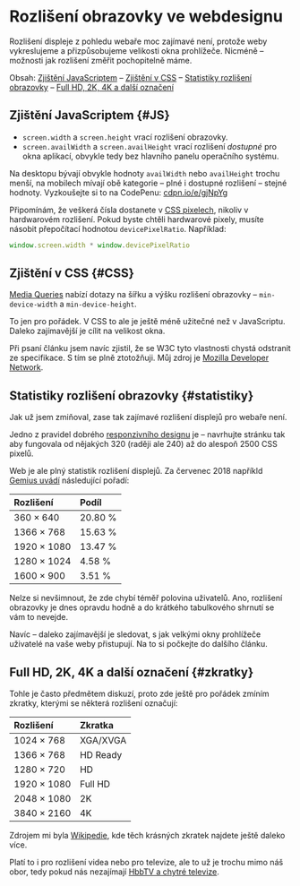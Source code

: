 # Rozlišení obrazovky ve webdesignu

Rozlišení displeje z pohledu webaře moc zajímavé není, protože weby vykreslujeme a přizpůsobujeme velikosti okna prohlížeče. Nicméně – možnosti jak rozlišení změřit pochopitelně máme.

<!-- AdSnippet -->

Obsah: [Zjištění JavaScriptem](#JS) – [Zjištění v CSS](#CSS) – [Statistiky rozlišení obrazovky](#statistiky) – [Full HD, 2K, 4K a další označení](#zkratky)


## Zjištění JavaScriptem {#JS}

- `screen.width` a `screen.height` vrací rozlišení obrazovky.
- `screen.availWidth` a `screen.availHeight` vrací rozlišení *dostupné* pro okna aplikací, obvykle tedy bez hlavního panelu operačního systému. 

Na desktopu bývají obvykle hodnoty `availWidth` nebo `availHeight` trochu menší, na mobilech mívají obě kategorie – plné i dostupné rozlišení – stejné hodnoty. Vyzkoušejte si to na CodePenu: [cdpn.io/e/gjNpYg](https://codepen.io/machal/pen/gjNpYg)

Připomínám, že veškerá čísla dostanete v [CSS pixelech](css-pixel.md), nikoliv v hardwarovém rozlišení. Pokud byste chtěli hardwarové pixely, musíte násobit přepočítací hodnotou `devicePixelRatio`. Například:

```javascript
window.screen.width * window.devicePixelRatio
```

## Zjištění v CSS {#CSS}

[Media Queries](css3-media-queries.md) nabízí dotazy na šířku a výšku rozlišení obrazovky – `min-device-width` a `min-device-height`.

To jen pro pořádek. V CSS to ale je ještě méně užitečné než v JavaScriptu. Daleko zajímavější je cílit na velikost okna.

Při psaní článku jsem navíc zjistil, že se W3C tyto vlastnosti chystá odstranit ze specifikace. S tím se plně ztotožňuji. Můj zdroj je [Mozilla Developer Network](https://developer.mozilla.org/en-US/docs/Web/CSS/@media/device-width).


## Statistiky rozlišení obrazovky {#statistiky}

<!-- AdSnippet -->

Jak už jsem zmiňoval, zase tak zajímavé rozlišení displejů pro webaře není. 

Jedno z pravidel dobrého [responzivního designu](https://www.vzhurudolu.cz/responzivni-design) je – navrhujte stránku tak aby fungovala od nějakých 320 (raději ale 240) až do alespoň 2500 CSS pixelů.

Web je ale plný statistik rozlišení displejů. Za červenec 2018 napříkld [Gemius uvádí](http://ranking.gemius.com/cz/ranking/resolutions/) následující pořadí:

| Rozlišení    | Podíl     |
|:-------------|:----------|
| 360 × 640    |   20.80 % |
| 1366 × 768   |   15.63 % |
| 1920 × 1080  |   13.47 % |
| 1280 × 1024  |   4.58 %  |
| 1600 × 900   |   3.51 %  |

Nelze si nevšimnout, že zde chybí téměř polovina uživatelů. Ano, rozlišení obrazovky je dnes opravdu hodně a do krátkého tabulkového shrnutí se vám to nevejde.

Navíc – daleko zajímavější je sledovat, s jak velkými okny prohlížeče uživatelé na vaše weby přistupují. Na to si počkejte do dalšího článku.


## Full HD, 2K, 4K a další označení  {#zkratky}

Tohle je často předmětem diskuzí, proto zde ještě pro pořádek zmíním zkratky, kterými se některá rozlišení označují:

| Rozlišení    | Zkratka   |
|:-------------|:----------|
| 1024 × 768   | XGA/XVGA  |
| 1366 × 768   | HD Ready  |
| 1280 × 720   | HD        |
| 1920 × 1080  | Full HD   |
| 2048 × 1080  | 2K        |
| 3840 × 2160  | 4K        |

Zdrojem mi byla [Wikipedie](https://cs.wikipedia.org/wiki/Rozli%C5%A1en%C3%AD), kde těch krásných zkratek najdete ještě daleko více.

Platí to i pro rozlišení videa nebo pro televize, ale to už je trochu mimo náš obor, tedy pokud nás nezajímají [HbbTV a chytré televize](https://www.vzhurudolu.cz/podcast/105-podcast-hbbtv).

<!-- AdSnippet -->
